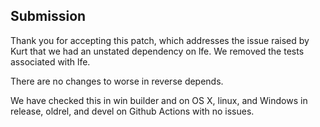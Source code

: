 ## Submission

Thank you for accepting this patch, which addresses the issue raised by Kurt that we had an unstated dependency on lfe. We removed the tests associated with lfe.

There are no changes to worse in reverse depends. 

We have checked this in win builder and on OS X, linux, and Windows in release, oldrel, and devel on Github Actions with no issues. 


